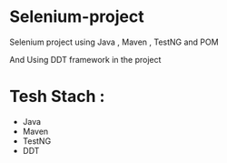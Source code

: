 # Selenium-project
Selenium project using Java , Maven , TestNG and POM 

And Using DDT framework in the project

# Tesh Stach :
- Java
- Maven
- TestNG
- DDT

